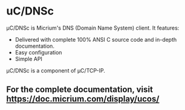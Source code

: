 # uC/DNSc

µC/DNSc is Micrium's DNS (Domain Name System) client. It features:

* Delivered with complete 100% ANSI C source code and in-depth documentation.
* Easy configuration
* Simple API

µC/DNSc is a component of µC/TCP-IP.

## For the complete documentation, visit https://doc.micrium.com/display/ucos/